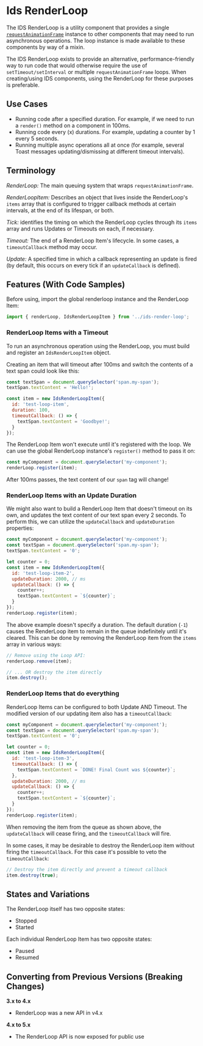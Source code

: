 # Ids RenderLoop

The IDS RenderLoop is a utility component that provides a single [`requestAnimationFrame`](https://developer.mozilla.org/en-US/docs/Web/data/window/requestAnimationFrame) instance to other components that may need to run asynchronous operations. The loop instance is made available to these components by way of a mixin.

The IDS RenderLoop exists to provide an alternative, performance-friendly way to run code that would otherwise require the use of `setTimeout/setInterval` or multiple `requestAnimationFrame` loops.  When creating/using IDS components, using the RenderLoop for these purposes is preferable.

## Use Cases

- Running code after a specified duration.  For example, if we need to run a `render()` method on a component in 100ms.
- Running code every (x) durations.  For example, updating a counter by 1 every 5 seconds.
- Running multiple async operations all at once (for example, several Toast messages updating/dismissing at different timeout intervals).

## Terminology

*RenderLoop:* The main queuing system that wraps `requestAnimationFrame`.

*RenderLoopItem:* Describes an object that lives inside the RenderLoop's `items` array that is configured to trigger callback methods at certain intervals, at the end of its lifespan, or both.

*Tick:* identifies the timing on which the RenderLoop cycles through its `items` array and runs Updates or Timeouts on each, if necessary.

*Timeout:* The end of a RenderLoop Item's lifecycle.  In some cases, a `timeoutCallback` method may occur.

*Update:* A specified time in which a callback representing an update is fired (by default, this occurs on every tick if an `updateCallback` is defined).

## Features (With Code Samples)

Before using, import the global renderloop instance and the RenderLoop Item:

```js
import { renderLoop, IdsRenderLoopItem } from '../ids-render-loop';
```

### RenderLoop Items with a Timeout

To run an asynchronous operation using the RenderLoop, you must build and register an `IdsRenderLoopItem` object.

Creating an item that will timeout after 100ms and switch the contents of a text span could look like this:

```js
const textSpan = document.querySelector('span.my-span');
textSpan.textContent = 'Hello!';

const item = new IdsRenderLoopItem({
  id: 'test-loop-item',
  duration: 100,
  timeoutCallback: () => {
    textSpan.textContent = 'Goodbye!';
  }
});
```

The RenderLoop Item won't execute until it's registered with the loop.  We can use the global RenderLoop instance's `register()` method to pass it on:

```js
const myComponent = document.querySelector('my-component');
renderLoop.register(item);
```

After 100ms passes, the text content of our `span` tag will change!

### RenderLoop Items with an Update Duration

We might also want to build a RenderLoop Item that doesn't timeout on its own, and updates the text content of our
text span every 2 seconds.  To perform this, we can utilize the `updateCallback` and `updateDuration` properties:

```js
const myComponent = document.querySelector('my-component');
const textSpan = document.querySelector('span.my-span');
textSpan.textContent = '0';

let counter = 0;
const item = new IdsRenderLoopItem({
  id: 'test-loop-item-2',
  updateDuration: 2000, // ms
  updateCallback: () => {
    counter++;
    textSpan.textContent = `${counter}`;
  }
});
renderLoop.register(item);
```

The above example doesn't specify a duration.  The default duration (`-1`) causes the RenderLoop item to remain in the queue indefinitely until it's cleared.  This can be done by removing the RenderLoop item from the `items` array in various ways:

```js
// Remove using the Loop API:
renderLoop.remove(item);

// ... OR destroy the item directly
item.destroy();
```

### RenderLoop Items that do everything

RenderLoop Items can be configured to both Update AND Timeout.  The modified version of our updating item also has a `timeoutCallback`:

```js
const myComponent = document.querySelector('my-component');
const textSpan = document.querySelector('span.my-span');
textSpan.textContent = '0';

let counter = 0;
const item = new IdsRenderLoopItem({
  id: 'test-loop-item-3',
  timeoutCallback: () => {
    textSpan.textContent = `DONE! Final Count was ${counter}`;
  },
  updateDuration: 2000, // ms
  updateCallback: () => {
    counter++;
    textSpan.textContent = `${counter}`;
  }
});
renderLoop.register(item);
```

When removing the item from the queue as shown above, the `updateCallback` will cease firing, and the `timeoutCallback` will fire.

In some cases, it may be desirable to destroy the RenderLoop item without firing the `timeoutCallback`.  For this case it's possible to veto the `timeoutCallback`:

```js
// Destroy the item directly and prevent a timeout callback
item.destroy(true);
```

## States and Variations

The RenderLoop itself has two opposite states:

- Stopped
- Started

Each individual RenderLoop Item has two opposite states:

- Paused
- Resumed

## Converting from Previous Versions (Breaking Changes)

**3.x to 4.x**

- RenderLoop was a new API in v4.x

**4.x to 5.x**

- The RenderLoop API is now exposed for public use
